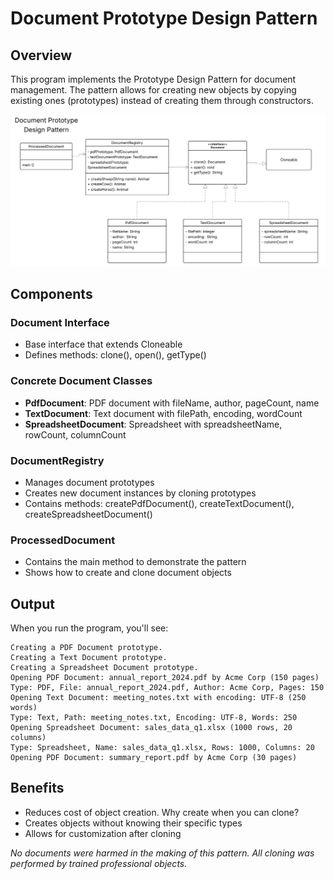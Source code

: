 # Document Prototype Design Pattern

## Overview
This program implements the Prototype Design Pattern for document management. The pattern allows for creating new objects by copying existing ones (prototypes) instead of creating them through constructors.

![alt text](image.png)

## Components

### Document Interface
- Base interface that extends Cloneable
- Defines methods: clone(), open(), getType()

### Concrete Document Classes
- **PdfDocument**: PDF document with fileName, author, pageCount, name
- **TextDocument**: Text document with filePath, encoding, wordCount
- **SpreadsheetDocument**: Spreadsheet with spreadsheetName, rowCount, columnCount

### DocumentRegistry
- Manages document prototypes
- Creates new document instances by cloning prototypes
- Contains methods: createPdfDocument(), createTextDocument(), createSpreadsheetDocument()

### ProcessedDocument
- Contains the main method to demonstrate the pattern
- Shows how to create and clone document objects

## Output
When you run the program, you'll see:
```
Creating a PDF Document prototype.
Creating a Text Document prototype.
Creating a Spreadsheet Document prototype.
Opening PDF Document: annual_report_2024.pdf by Acme Corp (150 pages)
Type: PDF, File: annual_report_2024.pdf, Author: Acme Corp, Pages: 150
Opening Text Document: meeting_notes.txt with encoding: UTF-8 (250 words)
Type: Text, Path: meeting_notes.txt, Encoding: UTF-8, Words: 250
Opening Spreadsheet Document: sales_data_q1.xlsx (1000 rows, 20 columns)
Type: Spreadsheet, Name: sales_data_q1.xlsx, Rows: 1000, Columns: 20
Opening PDF Document: summary_report.pdf by Acme Corp (30 pages)
```

## Benefits
- Reduces cost of object creation. Why create when you can clone?
- Creates objects without knowing their specific types
- Allows for customization after cloning

*No documents were harmed in the making of this pattern. All cloning was performed by trained professional objects.*
